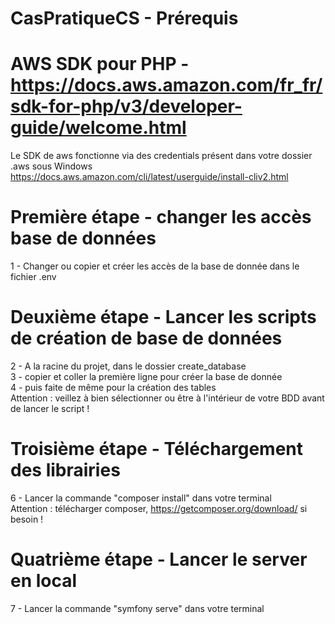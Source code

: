 # CasPratiqueCS - Prérequis
# AWS SDK pour PHP - https://docs.aws.amazon.com/fr_fr/sdk-for-php/v3/developer-guide/welcome.html
Le SDK de aws fonctionne via des credentials présent dans votre dossier .aws sous Windows
https://docs.aws.amazon.com/cli/latest/userguide/install-cliv2.html

# Première étape - changer les accès base de données
1 - Changer ou copier et créer les accès de la base de donnée dans le fichier .env

# Deuxième étape - Lancer les scripts de création de base de données
2 - A la racine du projet, dans le dossier create_database <br>
3 - copier et coller la première ligne pour créer la base de donnée <br>
4 - puis faite de même pour la création des tables <br>
Attention : veillez à bien sélectionner ou être à l'intérieur de votre BDD avant de lancer le script !

# Troisième étape - Téléchargement des librairies
6 - Lancer la commande "composer install" dans votre terminal <br>
Attention : télécharger composer, https://getcomposer.org/download/ si besoin !

# Quatrième étape - Lancer le server en local
7 - Lancer la commande "symfony serve" dans votre terminal


